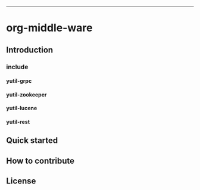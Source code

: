 ----------------------------------------------------------
#  org-middle-ware

## Introduction

### include 

#### yutil-grpc

#### yutil-zookeeper

#### yutil-lucene

#### yutil-rest

##  Quick started

## How to contribute

## License


